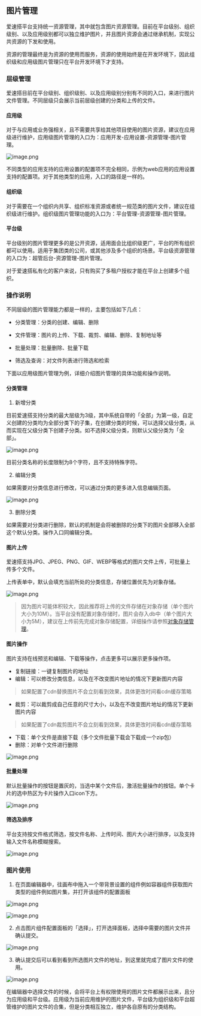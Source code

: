   
## 图片管理

爱速搭平台支持统一资源管理，其中就包含图片资源管理。目前在平台级别、组织级别、以及应用级别都可以独立维护图片，并且图片资源会通过继承机制，实现公共资源的下发和使用。

资源的管理最终是为资源的使用而服务，资源的使用始终是在开发环境下，因此组织级和应用级图片管理只在平台开发环境下才支持。

### 层级管理

爱速搭目前在平台级别、组织级别、以及应用级别分别有不同的入口，来进行图片文件管理。不同层级只会展示当前层级创建的分类和上传的文件。

#### 应用级

对于与应用或业务强相关，且不需要共享给其他项目使用的图片资源，建议在应用级进行维护，应用级图片管理的入口为：应用开发-应用设置-资源管理-图片管理。 

![image.png](https://bce.bdstatic.com/doc/bce-doc/ISUDA/image_fa8302b.png)

不同类型的应用支持的应用设置的配置项不完全相同，示例为web应用的应用设置支持的配置项。对于其他类型的应用，入口的路径是一样的。

#### 组织级

对于需要在一个组织内共享、组织标准资源或者统一规范类的图片文件，建议在组织级进行维护。组织级图片管理功能的入口为：平台管理-资源管理-图片管理。

#### 平台级

平台级别的图片管理更多的是公开资源，适用面会比组织级更广，平台的所有组织都可以使用。适用于集团类的公司，或其他涉及多个组织的场景。平台级资源管理的入口为：超管后台-资源管理-图片管理。

对于爱速搭私有化的客户来说，只有购买了多租户授权才能在平台上创建多个组织。

### 操作说明
不同层级的图片管理能力都是一样的，主要包括如下几点：

- 分类管理：分类的创建、编辑、删除

- 文件管理：图片的上传、下载、裁剪、编辑、删除、复制地址等

- 批量处理：批量删除、批量下载

- 筛选及查询：对文件列表进行筛选和检索

下面以应用级图片管理为例，详细介绍图片管理的具体功能和操作说明。

#### 分类管理

1. 新增分类

目前爱速搭支持分类的最大层级为3级，其中系统自带的「全部」为第一级，自定义创建的分类均为全部分类下的子集，在创建分类的时候，可以选择父级分类，从而实现在父级分类下创建子分类。如不选择父级分类，则默认父级分类为「全部」。

![image.png](https://bce.bdstatic.com/doc/bce-doc/ISUDA/image_a8381c9.png)

目前分类名称的长度限制为8个字符，且不支持特殊字符。

2. 编辑分类

如果需要对分类信息进行修改，可以通过分类的更多进入信息编辑页面。

![image.png](https://bce.bdstatic.com/doc/bce-doc/ISUDA/image_908c4e3.png)

3. 删除分类

如果需要对分类进行删除，默认的机制是会将被删除的分类下的图片全部移入全部这个默认分类。操作入口同编辑分类。

#### 图片上传

爱速搭支持JPG、JPEG、PNG、GIF、WEBP等格式的图片文件上传，可批量上传多个文件。

上传表单中，默认会填充当前所处的分类信息，存储位置优先为对象存储。

![image.png](https://bce.bdstatic.com/doc/bce-doc/ISUDA/image_de69858.png)

> 因为图片可能体积较大，因此推荐将上传的文件存储在对象存储（单个图片大小为10M）。当平台没有配置对象存储时，图片会存入db中（单个图片大小为5M），建议在上传前先完成对象存储配置，详细操作请参照[对象存储管理](../对象存储/对象存储管理.md)。

#### 图片操作

图片支持在线预览和编辑、下载等操作，点击更多可以展示更多操作项。

* 复制链接：一键复制图片的地址
* 编辑：可以修改分类信息，以及在不改变图片地址的情况下更新图片内容
> 如果配置了cdn替换图片不会立刻看到效果，具体更改时间看cdn缓存策略 
* 裁剪：可以裁剪成自己任意的尺寸大小，以及在不改变图片地址的情况下更新图片内容
> 如果配置了cdn裁剪图片不会立刻看到效果，具体更改时间看cdn缓存策略 
* 下载：单个文件是直接下载（多个文件批量下载会下载成一个zip包）
* 删除：对单个文件进行删除

![image.png](https://bce.bdstatic.com/doc/bce-doc/ISUDA/image_22d50c6.png)



#### 批量处理

默认批量操作的按钮是置灰的，当选中某个文件后，激活批量操作的按钮。单个卡片的选中热区为卡片操作入口icon下方。

![image.png](https://bce.bdstatic.com/doc/bce-doc/ISUDA/image_cf40add.png)

#### 筛选及排序

平台支持按文件格式筛选，按文件名称、上传时间、图片大小进行排序，以及支持输入文件名称模糊搜索。

![image.png](https://bce.bdstatic.com/doc/bce-doc/ISUDA/image_b94c3c6.png)

### 图片使用

1. 在页面编辑器中，往画布中拖入一个带背景设置的组件例如容器组件获取图片类型的组件例如图片集，并打开该组件的配置面板

![image.png](https://bce.bdstatic.com/doc/bce-doc/ISUDA/image_31263e0.png)

![image.png](https://bce.bdstatic.com/doc/bce-doc/ISUDA/image_74e8c08.png)

2. 点击图片组件配置面板的「选择」，打开选择面板，选择中需要的图片文件并确认提交。

![image.png](https://bce.bdstatic.com/doc/bce-doc/ISUDA/image_86f22ec.png)

3. 确认提交后可以看到看到所选图片文件的地址，到这里就完成了图片文件的使用。

![image.png](https://bce.bdstatic.com/doc/bce-doc/ISUDA/image_f999296.png)

在编辑器中选择文件的时候，会将平台上有权限使用的图片文件都展示出来，且分为应用级和平台级。应用级为当前应用维护的图片文件，平台级为组织级和平台超管维护的图片文件的合集，但是分类相互独立，维护各自原有的分类结构。